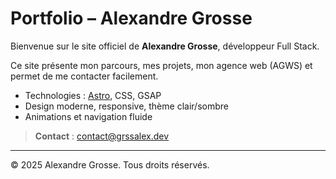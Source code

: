 # Portfolio – Alexandre Grosse

Bienvenue sur le site officiel de **Alexandre Grosse**, développeur Full Stack.

Ce site présente mon parcours, mes projets, mon agence web (AGWS) et permet de me contacter facilement.

- Technologies : [Astro](https://astro.build/), CSS, GSAP
- Design moderne, responsive, thème clair/sombre
- Animations et navigation fluide

> **Contact** : contact@grssalex.dev

---

© 2025 Alexandre Grosse. Tous droits réservés.

